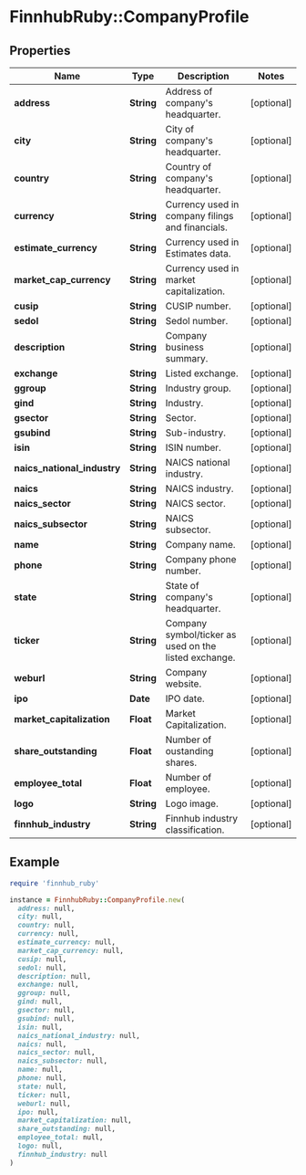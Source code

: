 # FinnhubRuby::CompanyProfile

## Properties

| Name | Type | Description | Notes |
| ---- | ---- | ----------- | ----- |
| **address** | **String** | Address of company&#39;s headquarter. | [optional] |
| **city** | **String** | City of company&#39;s headquarter. | [optional] |
| **country** | **String** | Country of company&#39;s headquarter. | [optional] |
| **currency** | **String** | Currency used in company filings and financials. | [optional] |
| **estimate_currency** | **String** | Currency used in Estimates data. | [optional] |
| **market_cap_currency** | **String** | Currency used in market capitalization. | [optional] |
| **cusip** | **String** | CUSIP number. | [optional] |
| **sedol** | **String** | Sedol number. | [optional] |
| **description** | **String** | Company business summary. | [optional] |
| **exchange** | **String** | Listed exchange. | [optional] |
| **ggroup** | **String** | Industry group. | [optional] |
| **gind** | **String** | Industry. | [optional] |
| **gsector** | **String** | Sector. | [optional] |
| **gsubind** | **String** | Sub-industry. | [optional] |
| **isin** | **String** | ISIN number. | [optional] |
| **naics_national_industry** | **String** | NAICS national industry. | [optional] |
| **naics** | **String** | NAICS industry. | [optional] |
| **naics_sector** | **String** | NAICS sector. | [optional] |
| **naics_subsector** | **String** | NAICS subsector. | [optional] |
| **name** | **String** | Company name. | [optional] |
| **phone** | **String** | Company phone number. | [optional] |
| **state** | **String** | State of company&#39;s headquarter. | [optional] |
| **ticker** | **String** | Company symbol/ticker as used on the listed exchange. | [optional] |
| **weburl** | **String** | Company website. | [optional] |
| **ipo** | **Date** | IPO date. | [optional] |
| **market_capitalization** | **Float** | Market Capitalization. | [optional] |
| **share_outstanding** | **Float** | Number of oustanding shares. | [optional] |
| **employee_total** | **Float** | Number of employee. | [optional] |
| **logo** | **String** | Logo image. | [optional] |
| **finnhub_industry** | **String** | Finnhub industry classification. | [optional] |

## Example

```ruby
require 'finnhub_ruby'

instance = FinnhubRuby::CompanyProfile.new(
  address: null,
  city: null,
  country: null,
  currency: null,
  estimate_currency: null,
  market_cap_currency: null,
  cusip: null,
  sedol: null,
  description: null,
  exchange: null,
  ggroup: null,
  gind: null,
  gsector: null,
  gsubind: null,
  isin: null,
  naics_national_industry: null,
  naics: null,
  naics_sector: null,
  naics_subsector: null,
  name: null,
  phone: null,
  state: null,
  ticker: null,
  weburl: null,
  ipo: null,
  market_capitalization: null,
  share_outstanding: null,
  employee_total: null,
  logo: null,
  finnhub_industry: null
)
```

